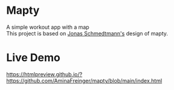 # Mapty
A simple workout app with a map</br>
This project is based on <a href="https://github.com/jonasschmedtmann">Jonas Schmedtmann's</a> design of mapty.
# Live Demo
https://htmlpreview.github.io/?https://github.com/AminaFreinger/mapty/blob/main/index.html
